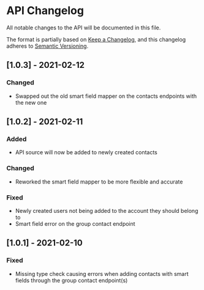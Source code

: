 # API Changelog
All notable changes to the API will be documented in this file.

The format is partially based on [Keep a Changelog](https://keepachangelog.com/en/1.0.0/),
and this changelog adheres to [Semantic Versioning](https://semver.org/spec/v2.0.0.html).

## [1.0.3] - 2021-02-12
### Changed
- Swapped out the old smart field mapper on the contacts endpoints with the new one

## [1.0.2] - 2021-02-11
### Added
- API source will now be added to newly created contacts

### Changed
- Reworked the smart field mapper to be more flexible and accurate

### Fixed
- Newly created users not being added to the account they should belong to
- Smart field error on the group contact endpoint

## [1.0.1] - 2021-02-10
### Fixed
- Missing type check causing errors when adding contacts with smart fields through the group contact endpoint(s)